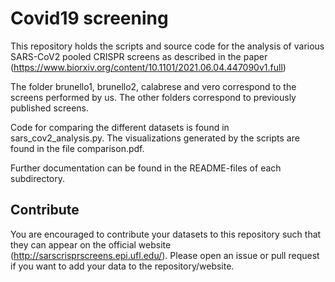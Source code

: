 # Covid19 screening

This repository holds the scripts and source code for the analysis of various SARS-CoV2 pooled CRISPR screens as described in the paper (https://www.biorxiv.org/content/10.1101/2021.06.04.447090v1.full)

The folder brunello1, brunello2, calabrese and vero correspond to the screens performed by us. The other folders correspond to previously published screens.

Code for comparing the different datasets is found in sars_cov2_analysis.py. The visualizations generated by the scripts are found in the file comparison.pdf.

Further documentation can be found in the README-files of each subdirectory.

## Contribute

You are encouraged to contribute your datasets to this repository such that they can appear on the official website (http://sarscrisprscreens.epi.ufl.edu/). Please open an issue or pull request if you want to add your data to the repository/website.
